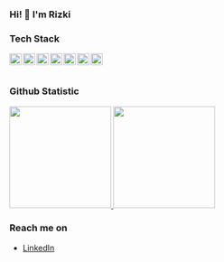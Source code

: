 ### Hi! 👋 I'm Rizki

### Tech Stack

<a href="#"><img align="left" alt="JavaScript" title="JavaScript" width="21px" src="https://upload.wikimedia.org/wikipedia/commons/9/99/Unofficial_JavaScript_logo_2.svg" /></a>
<a href="https://www.typescriptlang.org/"><img align="left" alt="TypeScript" title="TypeScript" width="21px" src="https://seeklogo.com/images/T/typescript-logo-B29A3F462D-seeklogo.com.png" /></a>
<a href="https://www.dartlang.org/"><img align="left" alt="Dart" title="Dart" width="21px" src="https://seeklogo.com/images/D/dart-logo-FDA1939EC4-seeklogo.com.png" /></a>
<a href="https://nodejs.org/"><img align="left" alt="NodeJS" title="NodeJS" width="21px" src="https://seeklogo.com/images/N/nodejs-logo-FBE122E377-seeklogo.com.png" /></a>
<a href="https://flutter.dev/"><img align="left" alt="Flutter" title="Flutter" width="21px" src="https://seeklogo.com/images/F/flutter-logo-5086DD11C5-seeklogo.com.png" /></a>
<a href="https://reactnative.dev/"><img align="left" alt="React Native" title="React Native" width="21px" src="https://seeklogo.com/images/R/react-native-logo-221C671C70-seeklogo.com.png" /></a>
<a href="https://reactjs.org/"><img align="left" alt="React" title="React" width="21px" src="https://cdn.worldvectorlogo.com/logos/react-2.svg" /></a>
<br>
<br>

### Github Statistic

<p align="left">
<a href="https://github.com/rizrmdhn">
  <img height="180em" src="https://github-readme-stats-eight-theta.vercel.app/api?username=rizrmdhn&show_icons=true&theme=algolia&include_all_commits=true&count_private=true"/>
  <img height="180em" src="https://github-readme-stats-eight-theta.vercel.app/api/top-langs/?username=rizrmdhn&layout=compact&langs_count=8&theme=algolia"/>
</a>
</p>

### Reach me on

- <a href="https://www.linkedin.com/in/noor-rizki-ramadhan-036aaa24b/">LinkedIn</a>

